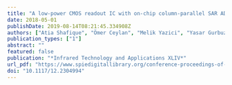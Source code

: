 ```yaml
---
title: "A low-power CMOS readout IC with on-chip column-parallel SAR ADCs for microbolometer applications"
date: 2018-05-01
publishDate: 2019-08-14T08:21:45.334908Z
authors: ["Atia Shafique", "Ömer Ceylan", "Melik Yazici", "Yasar Gurbuz", "Mehmet Kaynak"]
publication_types: ["1"]
abstract: ""
featured: false
publication: "*Infrared Technology and Applications XLIV*"
url_pdf: "https://www.spiedigitallibrary.org/conference-proceedings-of-spie/10624/2304994/A-low-power-CMOS-readout-IC-with-on-chip-column/10.1117/12.2304994.full"
doi: "10.1117/12.2304994"
---
```


